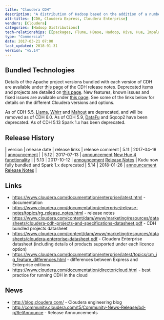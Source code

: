 ```yaml
---
title: "Cloudera CDH"
description: "A distribution of Hadoop based on the addition of a number of closed source products, including Cloudera Manager (for installing and managing clusters) and Cloudera Navigator (for managing metadata and the encryption of data).  Bundled projects tend to lag the open source versions and pull forward more patches than other distributions.  Also comes with a number of add-ons, including ODBC and JDBC drivers for Hive and Impala, and a number of Apache projects that aren't (yet) part of the core CDH distribution.  Available via RPMs, or can be installed using Cloudera Manager (for local installs) or Cloudera Director (for installation on cloud platforms).  Comes in a number of editions including Cloudera Enterprise (under an annual per node or elastic cloud licence model with commercial support) and Cloudera Express (a free version without some enterprise features), with Cloudera Enterprise coming in a range of licence options (listed on the Cloudera website under products) with each including support for different Apache products.  First released in March 2009."
alt-titles: [CDH, Cloudera Express, Cloudera Enterprise]
vendors: [Cloudera]
categories: [Hadoop Distributions]
tech-relationships: [[packages, Flume, HBase, Hadoop, Hive, Hue, Impala, Oozie, Sentry, Cloudera Search, Spark, Sqoop, ZooKeeper, Avro, Crunch, Kite, Parquet, Pig], [packages (but deprecated), Llama, DataFu, Whirr, Mahout, Kudu], [add ons, Accumulo, Kafka, RecordService, Cloudera Navigator], [manageable via, Cloudera Manager, Cloudera Director]]
type: "Commercial"
date: 2017-03-21 07:00
last_updated: 2018-01-31
version: "v5.14"
---
```

## Bundled Technologies

Details of the Apache project versions bundled with each version of CDH are available under [this page](https://www.cloudera.com/documentation/enterprise/release-notes/topics/cdh_vd_cdh_package_tarball.html) of the CDH release notes.  Deprecated items and projects are detailed on [this page](https://www.cloudera.com/documentation/enterprise/release-notes/topics/rg_deprecated.html).  New features, known issues and fixed issues are available under [this page](https://www.cloudera.com/documentation/enterprise/release-notes/topics/rg_release_notes_cdh.html).  See some of the links below for details on the different Cloudera versions and options.

As of CDH 5.5, [Llama](/technologies/llama), [Whirr](/technologies/apache-whirr) and [Mahout](/technologies/apache-mahout) are deprecated, and will be removed as of CDH 6.0.  As of CDH 5.9, [DataFu](/technologies/apache-datafu) and Sqoop2 have been deprecated.  As of CDH 5.13 Spark 1.x has been deprecated.

## Release History

| version | release date | release links | release comment
| 5.11 | 2017-04-18 | [announcement](http://community.cloudera.com/t5/Community-News-Release/Announce-Cloudera-Enterprise-5-11-is-Now-Available/m-p/53808#M170) |
| 5.12 | 2017-07-13 | [announcement](http://community.cloudera.com/t5/Community-News-Release/Cloudera-Enterprise-5-12-is-Now-Available/m-p/57359#M184) [New Hue 4 functionality](http://blog.cloudera.com/blog/2017/08/new-in-cloudera-enterprise-5-12-hue-4-interface-and-query-assistant/) |
| 5.13 | 2017-10-12 | [announcement](http://community.cloudera.com/t5/Community-News-Release/ANNOUNCE-Cloudera-Enterprise-5-13-is-Now-Available/m-p/60879#M200) [Release Notes](https://www.cloudera.com/documentation/enterprise/release-notes/topics/cdh_rn_new_in_cdh_513.html) | Kudu now fully bundled and Spark 1.x deprecated
| 5.14 | 2018-01-26 | [announcement](http://community.cloudera.com/t5/Community-News-Release/ANNOUNCE-Cloudera-Enterprise-5-14-is-Now-Available/td-p/64064) [Release Notes](https://www.cloudera.com/documentation/enterprise/release-notes/topics/cdh_rn_new_in_cdh_514.html) | 

## Links

* <https://www.cloudera.com/documentation/enterprise/latest.html> - documentation
* <https://www.cloudera.com/documentation/enterprise/release-notes/topics/rg_release_notes.html> - release notes
* <https://www.cloudera.com/content/dam/www/marketing/resources/datasheets/cloudera-cdh-projects-and-specifications-datasheet.pdf> - CDH bundled projects datasheet
* <https://www.cloudera.com/content/dam/www/marketing/resources/datasheets/cloudera-enterprise-datasheet.pdf> - Cloudera Enterprise datasheet (including details of products supported under each licence option)
* <https://www.cloudera.com/documentation/enterprise/latest/topics/cm_ig_feature_differences.html> - differences between Express and Enterprise editions
* <https://www.cloudera.com/documentation/director/cloud.html> - best practice for running CDH in the cloud

## News

* <http://blog.cloudera.com/> - Cloudera engineering blog
* <http://community.cloudera.com/t5/Community-News-Release/bd-p/RelAnnounce> - Release Announcements